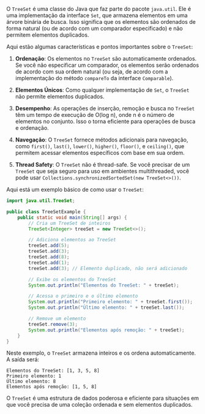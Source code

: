 O `TreeSet` é uma classe do Java que faz parte do pacote `java.util`. Ele é uma implementação da interface `Set`, que armazena elementos em uma árvore binária de busca. Isso significa que os elementos são ordenados de forma natural (ou de acordo com um comparador especificado) e não permitem elementos duplicados.

Aqui estão algumas características e pontos importantes sobre o `TreeSet`:

1. **Ordenação**: Os elementos no `TreeSet` são automaticamente ordenados. Se você não especificar um comparador, os elementos serão ordenados de acordo com sua ordem natural (ou seja, de acordo com a implementação do método `compareTo` da interface `Comparable`).

2. **Elementos Únicos**: Como qualquer implementação de `Set`, o `TreeSet` não permite elementos duplicados.

3. **Desempenho**: As operações de inserção, remoção e busca no `TreeSet` têm um tempo de execução de O(log n), onde n é o número de elementos no conjunto. Isso o torna eficiente para operações de busca e ordenação.

4. **Navegação**: O `TreeSet` fornece métodos adicionais para navegação, como `first()`, `last()`, `lower()`, `higher()`, `floor()`, e `ceiling()`, que permitem acessar elementos específicos com base em sua ordem.

5. **Thread Safety**: O `TreeSet` não é thread-safe. Se você precisar de um `TreeSet` que seja seguro para uso em ambientes multithreaded, você pode usar `Collections.synchronizedSortedSet(new TreeSet<>())`.

Aqui está um exemplo básico de como usar o `TreeSet`:

```java
import java.util.TreeSet;

public class TreeSetExample {
    public static void main(String[] args) {
        // Cria um TreeSet de inteiros
        TreeSet<Integer> treeSet = new TreeSet<>();

        // Adiciona elementos ao TreeSet
        treeSet.add(5);
        treeSet.add(3);
        treeSet.add(8);
        treeSet.add(1);
        treeSet.add(3); // Elemento duplicado, não será adicionado

        // Exibe os elementos do TreeSet
        System.out.println("Elementos do TreeSet: " + treeSet);

        // Acessa o primeiro e o último elemento
        System.out.println("Primeiro elemento: " + treeSet.first());
        System.out.println("Último elemento: " + treeSet.last());

        // Remove um elemento
        treeSet.remove(3);
        System.out.println("Elementos após remoção: " + treeSet);
    }
}
```

Neste exemplo, o `TreeSet` armazena inteiros e os ordena automaticamente. A saída será:

```
Elementos do TreeSet: [1, 3, 5, 8]
Primeiro elemento: 1
Último elemento: 8
Elementos após remoção: [1, 5, 8]
```

O `TreeSet` é uma estrutura de dados poderosa e eficiente para situações em que você precisa de uma coleção ordenada e sem elementos duplicados.